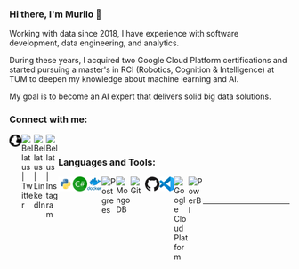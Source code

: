 ### Hi there, I'm Murilo 👋

Working with data since 2018, I have experience with software development, data engineering, and analytics.

During these years, I acquired two Google Cloud Platform certifications and started pursuing a master's in RCI (Robotics, Cognition & Intelligence) at TUM to deepen my knowledge about machine learning and AI. 

My goal is to become an AI expert that delivers solid big data solutions.


### Connect with me:

[<img align="left" alt="Bellatus | github.io" width="22px" src="https://raw.githubusercontent.com/iconic/open-iconic/master/svg/globe.svg" />][website]
[<img align="left" alt="Bellatus | Twitter" width="22px" src="https://cdn.jsdelivr.net/npm/simple-icons@v3/icons/twitter.svg" />][twitter]
[<img align="left" alt="Bellatus | LinkedIn" width="22px" src="https://cdn.jsdelivr.net/npm/simple-icons@v3/icons/linkedin.svg" />][linkedin]
[<img align="left" alt="Bellatus | Instagram" width="22px" src="https://cdn.jsdelivr.net/npm/simple-icons@v3/icons/instagram.svg" />][instagram]

<br />

### Languages and Tools:

<img align="left" alt="Python" width="26px" src="https://raw.githubusercontent.com/github/explore/80688e429a7d4ef2fca1e82350fe8e3517d3494d/topics/python/python.png" />
<img align="left" alt="C#" width="26px" src="https://raw.githubusercontent.com/github/explore/80688e429a7d4ef2fca1e82350fe8e3517d3494d/topics/csharp/csharp.png" />
<img align="left" alt="Docker" width="26px" src="https://raw.githubusercontent.com/github/explore/80688e429a7d4ef2fca1e82350fe8e3517d3494d/topics/docker/docker.png" />
<img align="left" alt="Postgrees" width="26px" src="https://img.icons8.com/color/48/000000/postgreesql.png" />
<img align="left" alt="MongoDB" width="26px" src="https://img.icons8.com/color/48/000000/mongodb.png" />
<img align="left" alt="Git" width="26px" src="https://img.icons8.com/color/48/000000/git.png" />
<img align="left" alt="GitHub" width="26px" src="https://raw.githubusercontent.com/github/explore/78df643247d429f6cc873026c0622819ad797942/topics/github/github.png" />
<img align="left" alt="Visual Studio Code" width="26px" src="https://raw.githubusercontent.com/github/explore/80688e429a7d4ef2fca1e82350fe8e3517d3494d/topics/visual-studio-code/visual-studio-code.png" />
<img align="left" alt="Google Cloud Platform" width="26px" src="https://img.icons8.com/color/48/000000/google-cloud-platform.png" />
<img align="left" alt="PowerBI" width="26px" src="https://img.icons8.com/color/48/000000/power-bi.png"/>

<br />
<br />

---

[website]: https://murilobellatini.github.io/
[twitter]: https://twitter.com/beliu89
[instagram]: https://www.instagram.com/bellarus89/
[linkedin]: https://www.linkedin.com/in/murilo-bellatini/
